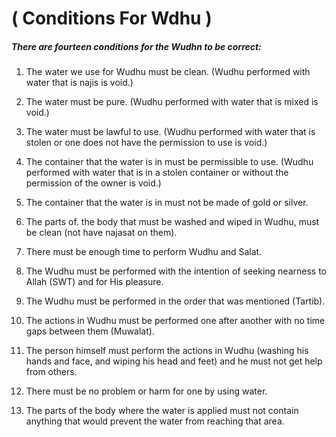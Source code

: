 ( Conditions For Wdhu )
=======================

##### There are fourteen conditions for the Wudhn to be correct:

1. The water we use for Wudhu must be clean. (Wudhu performed with water
that is najis is void.)

2. The water must be pure. (Wudhu performed with water that is mixed is
void.)

3. The water must be lawful to use. (Wudhu performed with water that is
stolen or one does not have the permission to use is void.)

4. The container that the water is in must be permissible to use. (Wudhu
performed with water that is in a stolen container or without the
permission of the owner is void.)

5. The container that the water is in must not be made of gold or
silver.

6. The parts of. the body that must be washed and wiped in Wudhu, must
be clean (not have najasat on them).

7. There must be enough time to perform Wudhu and Salat.

8. The Wudhu must be performed with the intention of seeking nearness to
Allah (SWT) and for His pleasure.

9. The Wudhu must be performed in the order that was mentioned (Tartib).

10. The actions in Wudhu must be performed one after another with no
time gaps between them (Muwalat).

11. The person himself must perform the actions in Wudhu (washing his
hands and face, and wiping his head and feet) and he must not get help
from others.

12. There must be no problem or harm for one by using water.

13. The parts of the body where the water is applied must not contain
anything that would prevent the water from reaching that area.
